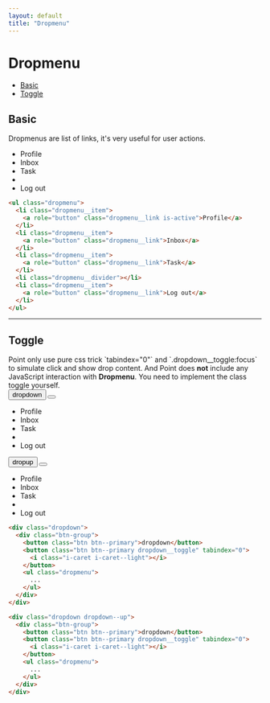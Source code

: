 ```yaml
---
layout: default
title: "Dropmenu"
---
```


# Dropmenu

- [Basic](#basic)
- [Toggle](#toggle)

## Basic
Dropmenus are list of links, it's very useful for user actions.

<div class="u-mb-15">
  <ul class="dropmenu">
    <li class="dropmenu__item">
      <a role="button" class="dropmenu__link is-active">Profile</a>
    </li>
    <li class="dropmenu__item">
      <a role="button" class="dropmenu__link">Inbox</a>
    </li>
    <li class="dropmenu__item">
      <a role="button" class="dropmenu__link">Task</a>
    </li>
    <li class="dropmenu__divider"></li>
    <li class="dropmenu__item">
      <a role="button" class="dropmenu__link">Log out</a>
    </li>
  </ul>
</div>

```html
<ul class="dropmenu">
  <li class="dropmenu__item">
    <a role="button" class="dropmenu__link is-active">Profile</a>
  </li>
  <li class="dropmenu__item">
    <a role="button" class="dropmenu__link">Inbox</a>
  </li>
  <li class="dropmenu__item">
    <a role="button" class="dropmenu__link">Task</a>
  </li>
  <li class="dropmenu__divider"></li>
  <li class="dropmenu__item">
    <a role="button" class="dropmenu__link">Log out</a>
  </li>
</ul>
```

<hr class="u-mt-60" />

## Toggle
<div class="note note--warning u-mt-40">
Point only use pure css trick `tabindex="0"` and `.dropdown__toggle:focus` to simulate click and show drop content. And Point does <strong>not</strong> include any JavaScript interaction with <strong>Dropmenu</strong>. You need to implement the class toggle yourself.
</div>

<div class="u-mb-15">
  <div class="dropdown u-inline-block">
    <div class="btn-group">
      <button class="btn btn--primary">dropdown</button>
      <button class="btn btn--primary dropdown__toggle" tabindex="0">
        <i class="i-caret i-caret--light"></i>
      </button>
      <ul class="dropmenu">
        <li class="dropmenu__item">
          <a role="button" class="dropmenu__link is-active">Profile</a>
        </li>
        <li class="dropmenu__item">
          <a role="button" class="dropmenu__link">Inbox</a>
        </li>
        <li class="dropmenu__item">
          <a role="button" class="dropmenu__link is-disabled">Task</a>
        </li>
        <li class="dropmenu__divider"></li>
        <li class="dropmenu__item">
          <a role="button" class="dropmenu__link">Log out</a>
        </li>
      </ul>
    </div>
  </div>

  <div class="dropdown dropdown--up  u-inline-block u-ml-15">
    <div class="btn-group">
      <button class="btn btn--primary">dropup</button>
      <button class="btn btn--primary dropdown__toggle" tabindex="0">
        <i class="i-arrow-up i-arrow-up--light"></i>
      </button>
      <ul class="dropmenu">
        <li class="dropmenu__item">
          <a role="button" class="dropmenu__link is-active">Profile</a>
        </li>
        <li class="dropmenu__item">
          <a role="button" class="dropmenu__link">Inbox</a>
        </li>
        <li class="dropmenu__item">
          <a role="button" class="dropmenu__link is-disabled">Task</a>
        </li>
        <li class="dropmenu__divider"></li>
        <li class="dropmenu__item">
          <a role="button" class="dropmenu__link">Log out</a>
        </li>
      </ul>
    </div>
  </div>
</div>

```html
<div class="dropdown">
  <div class="btn-group">
    <button class="btn btn--primary">dropdown</button>
    <button class="btn btn--primary dropdown__toggle" tabindex="0">
      <i class="i-caret i-caret--light"></i>
    </button>
    <ul class="dropmenu">
      ...
    </ul>
  </div>
</div>

<div class="dropdown dropdown--up">
  <div class="btn-group">
    <button class="btn btn--primary">dropdown</button>
    <button class="btn btn--primary dropdown__toggle" tabindex="0">
      <i class="i-caret i-caret--light"></i>
    </button>
    <ul class="dropmenu">
      ...
    </ul>
  </div>
</div>
```

